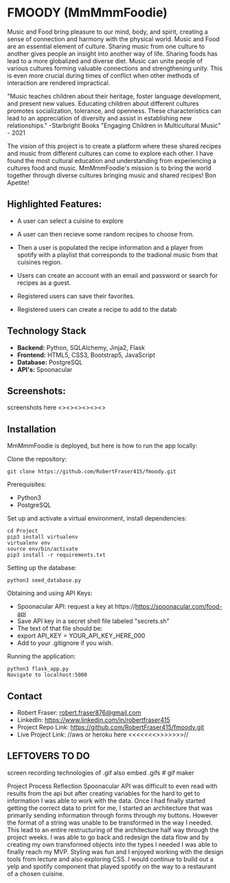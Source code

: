 # FMOODY (MmMmmFoodie)


Music and Food bring pleasure to our mind, body, and spirit, creating a sense of connection and harmony with the physical world. Music and Food are an essential element of culture. Sharing music from one culture to another gives people an insight into another way of life. Sharing foods has lead to a more globalized and diverse diet. Music can unite people of various cultures forming valuable connections and strengthening unity.
This is even more crucial during times of conflict when other methods of interaction are rendered impractical.

"Music teaches children about their heritage, foster language development, and present new values. Educating children about different cultures promotes socialization, tolerance, and openness. These characteristics can lead to an appreciation of diversity and assist in establishing new relationships."
   -Starbright Books "Engaging Children in Multicultural Music" - 2021

The vision of this project is to create a platform where these shared recipes and music from different cultures can come to explore each other.  I have found the most cultural education and understanding from experiencing a cultures food and music. MmMmmFoodie's mission is to bring the world together through diverse cultures bringing music and shared recipes! Bon Apetite! 

## Highlighted Features:
* A user can select a cuisine to explore
    
* A user can then recieve some random recipes to choose from.

* Then a user is populated the recipe information and a player from spotify with a playlist that corresponds to the tradional music from that cuisines region.

* Users can create an account with an email and password or search for recipes as a guest. 
    
* Registered users can save their favorites.

* Registered users can create a recipe to add to the datab

## Technology Stack
   * **Backend:** Python, SQLAlchemy, Jinja2, Flask
   * **Frontend:** HTML5, CSS3, Bootstrap5, JavaScript
   * **Database:** PostgreSQL
   * **API's:** Spoonacular

## Screenshots:

screenshots  here <><><><><><>


## Installation

MmMmmFoodie is deployed, but here is how to run the app locally:

Clone the repository:

```
git clone https://github.com/RobertFraser415/fmoody.git
```

Prerequisites:
* Python3
* PostgreSQL

Set up and activate a virtual environment, install dependencies:
```
cd Project
pip3 install virtualenv
virtualenv env
source env/bin/activate
pip3 install -r requirements.txt
```
Setting up the database:

```
python3 seed_database.py
```

Obtaining and using API Keys:
* Spoonacular API: request a key at https://https://spoonacular.com/food-api
* Save API key in a secret shell file labeled "secrets.sh"
* The text of that file should be:
* export API_KEY = YOUR_API_KEY_HERE_000
* Add to your .gitignore if you wish.

Running the application:
```
python3 flask_app.py
Navigate to localhost:5000
```
## Contact 
* Robert Fraser: robert.fraser876@gmail.com
* LinkedIn: https://www.linkedin.com/in/robertfraser415
* Project Repo Link: https://github.com/RobertFraser415/fmoody.git
* Live Project Link:    //aws or heroku here <<<<<<<>>>>>>>//



## LEFTOVERS TO DO


   screen recording technologies of .gif   also embed .gifs
        # gif maker   


   Project Process Reflection
    Spoonacular API was difficult to even read with results from the api but after creating variables for the hard to get to information I was able to work with the data. Once I had finally started getting the correct data to print for me, I started an architecture that was primarily sending information through forms through my buttons. However the format of a string was unable to be transformed in the way I needed. This lead to an entire restructuring of the architecture half way through the project weeks. I was able to go back and redesign the data flow and by creating my own transformed objects into the types I needed I was able to finally reach my MVP. Styling was fun and I enjoyed working with the design tools from lecture and also exploring CSS. I would continue to build out a yelp and spotify component that played spotify on the way to a restaurant of a chosen cuisine.





